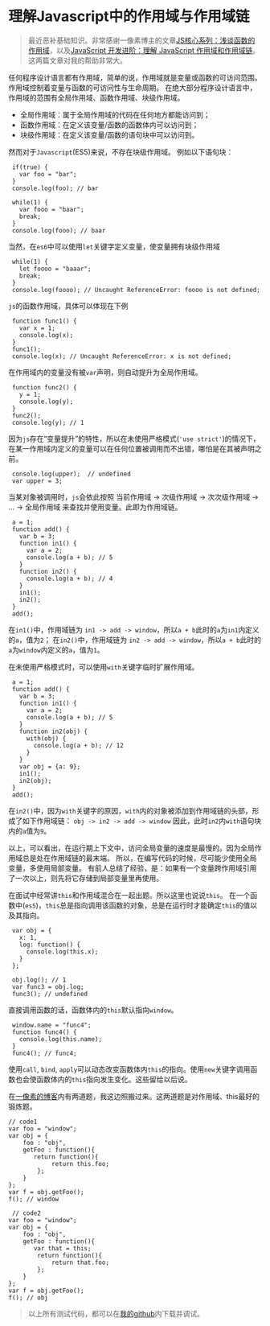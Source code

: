 # 理解Javascript中的作用域与作用域链
> 最近恶补基础知识。非常感谢一像素博主的文章[JS核心系列：浅谈函数的作用域](http:www.cnblogs.com/onepixel/p/5036369.html)，以及[JavaScript 开发进阶：理解 JavaScript 作用域和作用域链](http:www.cnblogs.com/lhb25/archive/2011/09/06/javascript-scope-chain.html)。这两篇文章对我的帮助非常大。

任何程序设计语言都有作用域，简单的说，作用域就是变量或函数的可访问范围。作用域控制着变量与函数的可访问性与生命周期。
在绝大部分程序设计语言中，作用域的范围有全局作用域、函数作用域、块级作用域。
* 全局作用域：属于全局作用域的代码在任何地方都能访问到；
* 函数作用域：在定义该变量/函数的函数体内可以访问到；
* 块级作用域：在定义该变量/函数的语句块中可以访问到。

然而对于`Javascript`(ES5)来说，不存在块级作用域。
例如以下语句块：
```
 if(true) {
   var foo = "bar";
 }
 console.log(foo); // bar

 while(1) {
   var fooo = "baar";
   break;
 }
 console.log(fooo); // baar
```
当然，在`es6`中可以使用`let`关键字定义变量，使变量拥有块级作用域
```
 while(1) {
   let foooo = "baaar";
   break;
 }
 console.log(foooo); // Uncaught ReferenceError: foooo is not defined;
```
`js`的函数作用域，具体可以体现在下例
```
 function func1() {
   var x = 1;
   console.log(x);
 }
 func1();
 console.log(x); // Uncaught ReferenceError: x is not defined;
```
在作用域内的变量没有被`var`声明，则自动提升为全局作用域。
```
 function func2() {
   y = 1;
   console.log(y);
 }
 func2();
 console.log(y); // 1
```
因为`js`存在“变量提升”的特性，所以在未使用严格模式(`'use strict'`)的情况下，在某一作用域内定义的变量可以在任何位置被调用而不出错，哪怕是在其被声明之前。
```
 console.log(upper);  // undefined
 var upper = 3;
```
当某对象被调用时，`js`会依此按照 
当前作用域 -> 次级作用域 -> 次次级作用域 -> ... -> 全局作用域 
来查找并使用变量。此即为作用域链。
```
 a = 1;
 function add() {
   var b = 3;
   function in1() {
     var a = 2;
     console.log(a + b); // 5
   }
   function in2() {
     console.log(a + b); // 4
   }
   in1();
   in2();
 }
 add();
```
在`in1()`中，作用域链为 `in1 -> add -> window`，所以`a + b`此时的`a`为`in1`内定义的`a`，值为`2`；
在`in2()`中，作用域链为 `in2 -> add -> window`，所以`a + b`此时的`a`为`window`内定义的`a`，值为`1`。

在未使用严格模式时，可以使用`with`关键字临时扩展作用域。
```
 a = 1;
 function add() {
   var b = 3;
   function in1() {
     var a = 2;
     console.log(a + b); // 5
   }
   function in2(obj) {
     with(obj) {
       console.log(a + b); // 12
     }
   }
   var obj = {a: 9};
   in1();
   in2(obj);
 }
 add();
```
在`in2()`中，因为`with`关键字的原因，`with`内的对象被添加到作用域链的头部，形成了如下作用域链：
`obj -> in2 -> add -> window`
因此，此时`in2`内`with`语句块内的`a`值为`9`。

以上，可以看出，在运行期上下文中，访问全局变量的速度是最慢的。因为全局作用域总是处在作用域链的最末端。
所以，在编写代码的时候，尽可能少使用全局变量，多使用局部变量。
有前人总结了经验，是：如果有一个变量跨作用域引用了一次以上，则先将它存储到局部变量里再使用。

在面试中经常讲`this`和作用域混合在一起出题。所以这里也说说`this`。
在一个函数中(`es5`)，`this`总是指向调用该函数的对象，总是在运行时才能确定`this`的值以及其指向。
```
 var obj = {
   x: 1,
   log: function() {
     console.log(this.x);
   }
 };

 obj.log(); // 1
 var func3 = obj.log;
 func3(); // undefined
```

直接调用函数的话，函数体内的`this`默认指向`window`。
```
 window.name = "func4";
 function func4() {
   console.log(this.name);
 }
 func4(); // func4;
```
使用`call`, `bind`, `apply`可以动态改变函数体内`this`的指向。使用`new`关键字调用函数也会使函数体内的`this`指向发生变化。这些留给以后说。

在[一像素的博客](http:www.cnblogs.com/onepixel/p/5036369.html)内有两道题，我这边照搬过来。这两道题是对作用域、this最好的锻炼题。

```
// code1
var foo = "window";
var obj = {
    foo : "obj",
    getFoo : function(){
       return function(){
            return this.foo;
        };
    }
};
var f = obj.getFoo();
f(); // window
```

```
 // code2
var foo = "window";
var obj = {
    foo : "obj",
    getFoo : function(){
       var that = this;
        return function(){
            return that.foo;
        };
    }
};
var f = obj.getFoo();
f(); // obj
```

> 以上所有测试代码，都可以在[我的github]()内下载并调试。